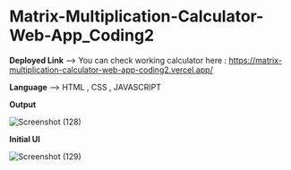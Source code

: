 # Matrix-Multiplication-Calculator-Web-App_Coding2
**Deployed Link** --> You can check working calculator here : https://matrix-multiplication-calculator-web-app-coding2.vercel.app/

**Language** --> HTML , CSS , JAVASCRIPT

 **Output**
 
 ![Screenshot (128)](https://github.com/VartikaB/Matrix-Multiplication-Calculator-Web-App_Coding2/assets/81951781/edf8a3f3-a5f6-4f43-ade1-8dd956896134)

 **Initial UI**

 ![Screenshot (129)](https://github.com/VartikaB/Matrix-Multiplication-Calculator-Web-App_Coding2/assets/81951781/bc4df0f1-0e7a-46ba-bcfb-328f992f08b0)
